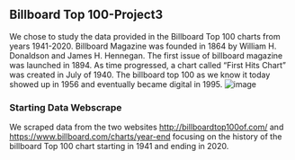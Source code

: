 ## Billboard Top 100-Project3
We chose to study the data provided in the Billboard Top 100 charts from years 1941-2020. Billboard Magazine was founded in 1864 by William H. Donaldson and James H. Hennegan. The first issue of billboard magazine was launched in 1894. As time progressed, a chart called “First Hits Chart”  was created in July of 1940. The billboard  top 100 as we know it today showed up in 1956 and eventually became digital in 1995. ![image](https://user-images.githubusercontent.com/90288887/149623774-4b8e2b92-3594-45b6-bb23-50afcb2e499b.png)



### Starting Data Webscrape
We scraped data from the two websites http://billboardtop100of.com/ and https://www.billboard.com/charts/year-end focusing on the history of the billboard Top 100 chart starting in 1941 and ending in 2020. 
